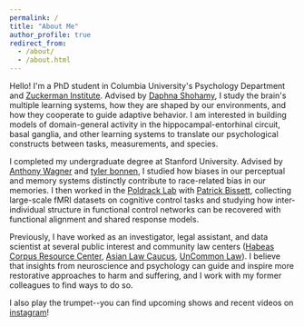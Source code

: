 ```yaml
---
permalink: /
title: "About Me"
author_profile: true
redirect_from: 
  - /about/
  - /about.html
---
```


Hello! I'm a PhD student in Columbia University's Psychology Department and [Zuckerman Institute](https://zuckermaninstitute.columbia.edu). Advised by [Daphna Shohamy](https://shohamylab.zuckermaninstitute.columbia.edu), I study the brain's multiple learning systems, how they are shaped by our environments, and how they cooperate to guide adaptive behavior. I am interested in building models of domain-general activity in the hippocampal-entorhinal circuit, basal ganglia, and other learning systems to translate our psychological constructs between tasks, measurements, and species.

I completed my undergraduate degree at Stanford University. Advised by [Anthony Wagner](https://memorylab.stanford.edu) and [tyler bonnen](https://tzler.github.io), I studied how biases in our perceptual and memory systems distinctly contribute to race-related bias in our memories. I then worked in the [Poldrack Lab](https://poldracklab.org) with [Patrick Bissett](https://bissettp.github.io), collecting large-scale fMRI datasets on cognitive control tasks and studying how inter-individual structure in functional control networks can be recovered with functional alignment and shared response models.

Previously, I have worked as an investigator, legal assistant, and data scientist at several public interest and community law centers ([Habeas Corpus Resource Center](https://www.hcrc.ca.gov), [Asian Law Caucus](https://www.asianlawcaucus.org), [UnCommon Law](https://www.uncommonlaw.org)). I believe that insights from neuroscience and psychology can guide and inspire more restorative approaches to harm and suffering, and I work with my former colleagues to find ways to do so.

I also play the trumpet--you can find upcoming shows and recent videos on [instagram](https://www.instagram.com/chris.iyer/)!